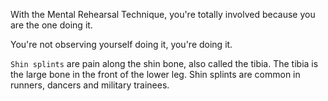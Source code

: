 


With the Mental Rehearsal Technique, you're totally involved because you are the one doing it. 

You're not observing yourself doing it, you're doing it.

`Shin splints` are pain along the shin bone, also called the tibia. The tibia is the large bone in the front of the lower leg. Shin splints are common in runners, dancers and military trainees.

